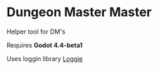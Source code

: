 # Dungeon Master Master

Helper tool for DM's

Requires **Godot 4.4-beta1**

Uses loggin library [Loggie](https://github.com/Shiva-Shadowsong/loggie)
